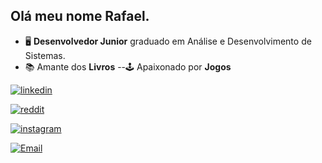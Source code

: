 ## Olá meu nome Rafael.
- 🖥️ **Desenvolvedor Junior** graduado em Análise e Desenvolvimento de Sistemas.
- 📚 Amante dos **Livros**
--🕹️ Apaixonado por **Jogos**





[![linkedin](https://img.shields.io/badge/LinkedIn-0077B5?style=for-the-badge&logo=linkedin&logoColor=white)](https://www.linkedin.com/in/rafael-siqueira-381884153/) 

[![reddit](https://img.shields.io/badge/Reddit-FF4500?style=for-the-badge&logo=reddit&logoColor=white)](https://www.reddit.com/user/rafukka) 

[![instagram](https://img.shields.io/badge/Instagram-E4405F?style=for-the-badge&logo=instagram&logoColor=white)](https://www.instagram.com/siqueiraa98/)

[![Email](https://img.shields.io/badge/Email-red?style=for-the-badge&logo=gmail)](mailto:rafaelsiqueira.98bm@gmail.com)
